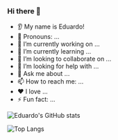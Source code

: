 ### Hi there 👋
* 👂 My name is Eduardo!
* 👩 Pronouns: ...
* 🔭 I’m currently working on ...
* 🌱 I’m currently learning ...
* 🤝 I’m looking to collaborate on ...
* 🤔 I’m looking for help with ...
* 💬 Ask me about ...
* 📫 How to reach me: ...
* ❤️ I love ...
* ⚡ Fun fact: ...

![Eduardo's GitHub stats](https://github-readme-stats.vercel.app/api?username=eduardoloz&show_icons=true&theme=radical)

![Top Langs](https://github-readme-stats.vercel.app/api/top-langs/?username=eduardoloz&layout=compact)

